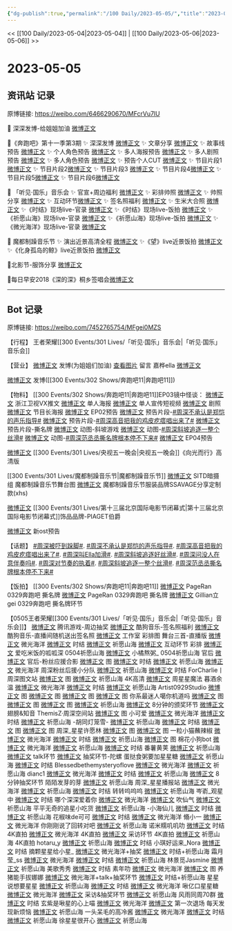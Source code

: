 ```yaml
---
{"dg-publish":true,"permalink":"/100 Daily/2023-05-05/","title":"2023-05-05","created":"2023-05-06T16:41:55.000+08:00","updated":"2023-05-06T16:56:14.000+08:00"}
---
```



<< [[100 Daily/2023-05-04\|2023-05-04]] | [[100 Daily/2023-05-06\|2023-05-06]] >>

# 2023-05-05

## 资讯站 记录

原博链接: https://weibo.com/6466290670/MFcrVu7lU

🌟 深深发博-给姐姐加油 [微博正文](https://weibo.com/6466290670/4898037573093727)

🌟《奔跑吧》第十一季第3期
✨ 深深发博 [微博正文](https://weibo.com/6466290670/4898131194155585)
✨ 文章分享 [微博正文](https://weibo.com/6466290670/4898071483256232)
✨ 故事线预告 [微博正文](https://weibo.com/6466290670/4897993248211541)
✨ 个人角色预告 [微博正文](https://weibo.com/6466290670/4897993393705668)
✨ 多人海报预告 [微博正文](https://weibo.com/6466290670/4897993733706245)
✨ 多人剧照预告 [微博正文](https://weibo.com/6466290670/4897994925150135)
✨ 多人角色预告 [微博正文](https://weibo.com/6466290670/4898005104465007)
✨ 预告个人CUT [微博正文](https://weibo.com/6466290670/4897996124193996)
✨ 节目片段1[微博正文](https://weibo.com/6466290670/4898133039123139)
✨ 节目片段2[微博正文](https://weibo.com/6466290670/4898128006742255)
✨ 节目片段3 [微博正文](https://weibo.com/6466290670/4898145760708308)
✨ 节目片段4[微博正文](https://weibo.com/6466290670/4898042795263607)
✨ 节目片段5[微博正文](https://weibo.com/6466290670/4898156824758975)
✨ 节目片段6[微博正文](https://weibo.com/6466290670/4898069386889807)

🌟 「听见·国乐」音乐会
✨ 官宣+周边福利 [微博正文](https://weibo.com/6466290670/4898007370173429)
✨ 彩排帅照 [微博正文](https://weibo.com/6466290670/4898111484595154)
✨ 帅照分享 [微博正文](https://weibo.com/6466290670/4898174172924645)
✨ 互动环节[微博正文](https://weibo.com/6466290670/4898193789685046)
✨ 签名照福利 [微博正文](https://weibo.com/6466290670/4898045315254479)
✨ 生米大合照 [微博正文](https://weibo.com/6466290670/4898097480860950)
✨《时结》现场live-官录 [微博正文](https://weibo.com/6466290670/4898165390840965)
✨《时结》现场live-饭拍 [微博正文](https://weibo.com/6466290670/4898163364993106)
✨《祈愿山海》现场live-官录 [微博正文](https://weibo.com/6466290670/4898174160343000)
✨《祈愿山海》现场live-饭拍 [微博正文](https://weibo.com/6466290670/4898186584395992)
✨《微光海洋》现场live-官录 [微博正文](https://weibo.com/6466290670/4898161031906004)

🌟 魔都制躁音乐节
✨ 演出近景高清全程 [微博正文](https://weibo.com/6466290670/4897952671728745)
✨《望》live近景饭拍 [微博正文](https://weibo.com/6466290670/4898008027628211)
✨《化身孤岛的鲸》live近景饭拍 [微博正文](https://weibo.com/6466290670/4898007767844639)

🌟北影节-服饰分享 [微博正文](https://weibo.com/6466290670/4898051133277325)

🌟每日早安2018《深的深》桐乡签唱会[微博正文](https://weibo.com/6466290670/4897951434147693)

---
## Bot 记录

原博链接: https://weibo.com/7452765754/MFgei0MZS

【行程】
王者荣耀[[300 Events/301 Lives/「听见·国乐」音乐会\|「听见·国乐」音乐会]]

【营业】
[微博正文](http://weibo.com/1736988591/MF8le4DHy) 发博(为姐姐们加油)
[查看图片](https://wx1.sinaimg.cn/large/0088n2Pggy1hdo56uf92hj30uh0u0776.jpg) 留言 嘉桦ella [微博正文](http://weibo.com/1751309223/MF9uwjmxg)

[微博正文](https://weibo.com/1736988591/MFaOzfmDo) 发博([[300 Events/302 Shows/奔跑吧11\|奔跑吧11]])

【物料】
[[300 Events/302 Shows/奔跑吧11\|奔跑吧11]]EP03镜中怪谈：
[微博正文](http://weibo.com/6466290670/MF9hOdF5S) 浙江卫视VX推文
[微博正文](https://weibo.com/5242381821/MF6Sgl3yk) 单人海报
[微博正文](https://weibo.com/5242381821/MF73dF6n1) 单人宣传短视频
[微博正文](https://weibo.com/5242381821/MF7gCfE9w) 剧照
[微博正文](https://weibo.com/5242381821/MF7oJu1lC) 节目长海报
[微博正文](https://weibo.com/5242381821/MF6Ocw6XP) EP02预告
[微博正文](https://weibo.com/5242381821/MF8nCs1AA) 预告片段-[#周深不承认是郑恺的声乐指导#](https://s.weibo.com/weibo?q=%23%E5%91%A8%E6%B7%B1%E4%B8%8D%E6%89%BF%E8%AE%A4%E6%98%AF%E9%83%91%E6%81%BA%E7%9A%84%E5%A3%B0%E4%B9%90%E6%8C%87%E5%AF%BC%23)
[微博正文](https://weibo.com/5242381821/MF9akDaNE) 预告片段-[#周深高音把我的鸡皮疙瘩唱出来了#](https://s.weibo.com/weibo?q=%23%E5%91%A8%E6%B7%B1%E9%AB%98%E9%9F%B3%E6%8A%8A%E6%88%91%E7%9A%84%E9%B8%A1%E7%9A%AE%E7%96%99%E7%98%A9%E5%94%B1%E5%87%BA%E6%9D%A5%E4%BA%86%23)
[微博正文](https://weibo.com/5242381821/MF9Ao4waE) 预告片段-撕名牌
[微博正文](https://weibo.com/5242381821/MFaT5nYVS) 动图-斜坡游戏
[微博正文](https://weibo.com/5242381821/MFbbNcs81) 动图-[#周深斜坡追逐一整个丝滑#](https://s.weibo.com/weibo?q=%23%E5%91%A8%E6%B7%B1%E6%96%9C%E5%9D%A1%E8%BF%BD%E9%80%90%E4%B8%80%E6%95%B4%E4%B8%AA%E4%B8%9D%E6%BB%91%23)
[微博正文](https://weibo.com/5242381821/MFbu0u7Dp) 动图-[#周深范丞丞撕名牌根本停不下来#](https://s.weibo.com/weibo?q=%23%E5%91%A8%E6%B7%B1%E8%8C%83%E4%B8%9E%E4%B8%9E%E6%92%95%E5%90%8D%E7%89%8C%E6%A0%B9%E6%9C%AC%E5%81%9C%E4%B8%8D%E4%B8%8B%E6%9D%A5%23)
[微博正文](https://weibo.com/5242381821/MFbTj34Bn) EP04预告

[微博正文](http://weibo.com/2140502770/MF9Gvu94M) [[300 Events/301 Lives/央视五一晚会\|央视五一晚会]]《向光而行》高清版

[[300 Events/301 Lives/魔都制躁音乐节\|魔都制躁音乐节]]
[微博正文](http://weibo.com/3775818491/MF3bWq3sh) SITD暗摄组 魔都制躁音乐节舞台图
[微博正文](https://weibo.com/7330448895/MEZuZ29I5) 魔都制躁音乐节服装品牌SSAVAGE分享定制款(xhs)

[微博正文](http://weibo.com/2043491874/MF7AUrRFE) [[300 Events/301 Lives/第十三届北京国际电影节闭幕式\|第十三届北京国际电影节闭幕式]]饰品品牌-PIAGET伯爵

[微博正文](http://weibo.com/1729562517/MFbMqlvkd) 新ost预告

【话题】
[#周深被吓到跺脚#](https://s.weibo.com/weibo?q=%23%E5%91%A8%E6%B7%B1%E8%A2%AB%E5%90%93%E5%88%B0%E8%B7%BA%E8%84%9A%23).
[#周深不承认是郑恺的声乐指导#](https://s.weibo.com/weibo?q=%23%E5%91%A8%E6%B7%B1%E4%B8%8D%E6%89%BF%E8%AE%A4%E6%98%AF%E9%83%91%E6%81%BA%E7%9A%84%E5%A3%B0%E4%B9%90%E6%8C%87%E5%AF%BC%23).
[#周深高音把我的鸡皮疙瘩唱出来了#](https://s.weibo.com/weibo?q=%23%E5%91%A8%E6%B7%B1%E9%AB%98%E9%9F%B3%E6%8A%8A%E6%88%91%E7%9A%84%E9%B8%A1%E7%9A%AE%E7%96%99%E7%98%A9%E5%94%B1%E5%87%BA%E6%9D%A5%E4%BA%86%23).
[#周深叫Ella加滑#](https://s.weibo.com/weibo?q=%23%E5%91%A8%E6%B7%B1%E5%8F%ABElla%E5%8A%A0%E6%BB%91%23).
[#周深斜坡追逐好丝滑#](https://s.weibo.com/weibo?q=%23%E5%91%A8%E6%B7%B1%E6%96%9C%E5%9D%A1%E8%BF%BD%E9%80%90%E5%A5%BD%E4%B8%9D%E6%BB%91%23).
[#周深问没人在意伴奏吗#](https://s.weibo.com/weibo?q=%23%E5%91%A8%E6%B7%B1%E9%97%AE%E6%B2%A1%E4%BA%BA%E5%9C%A8%E6%84%8F%E4%BC%B4%E5%A5%8F%E5%90%97%23).
[#周深对节奏的执着#](https://s.weibo.com/weibo?q=%23%E5%91%A8%E6%B7%B1%E5%AF%B9%E8%8A%82%E5%A5%8F%E7%9A%84%E6%89%A7%E7%9D%80%23).
[#周深斜坡追逐一整个丝滑#](https://s.weibo.com/weibo?q=%23%E5%91%A8%E6%B7%B1%E6%96%9C%E5%9D%A1%E8%BF%BD%E9%80%90%E4%B8%80%E6%95%B4%E4%B8%AA%E4%B8%9D%E6%BB%91%23).
[#周深范丞丞撕名牌根本停不下来#](https://s.weibo.com/weibo?q=%23%E5%91%A8%E6%B7%B1%E8%8C%83%E4%B8%9E%E4%B8%9E%E6%92%95%E5%90%8D%E7%89%8C%E6%A0%B9%E6%9C%AC%E5%81%9C%E4%B8%8D%E4%B8%8B%E6%9D%A5%23)

【饭拍】
[[300 Events/302 Shows/奔跑吧11\|奔跑吧11]]
[微博正文](http://weibo.com/7633014126/MF7gR2e7m) PageRan 0329奔跑吧 撕名牌
[微博正文](http://weibo.com/7633014126/MF8J7509i) PageRan 0329奔跑吧 撕名牌
[微博正文](https://weibo.com/5355738926/MFc50bgkL) Gillian立gei 0329奔跑吧 撕名牌环节

【0505王者荣耀[[300 Events/301 Lives/「听见·国乐」音乐会\|「听见·国乐」音乐会]]】
[微博正文](http://weibo.com/3604205173/MF6OcAvgd) 腾讯游戏-周边抽奖
[微博正文](http://weibo.com/1665103091/MF7AUwg4D) 酷狗音乐-签名照福利
[微博正文](http://weibo.com/1665103091/MFaBD20yT) 酷狗音乐-直播间随机送出签名照
[微博正文](https://weibo.com/7478855230/MFa971PEZ) 工作室 彩排图
舞台三首-直播版
[微博正文](https://weibo.com/6466290670/MFbCf7ZQ0) 微光海洋
[微博正文](https://weibo.com/6466290670/MFbJh3wLX) 时结
[微博正文](https://weibo.com/6466290670/MFbXq1reg) 祈愿山海
[微博正文](https://weibo.com/6466290670/MFct4EDwq) 互动环节
彩排
[微博正文](http://weibo.com/2126481021/MF5TcteBr) 爱吃米饭的呱呱深 0504祈愿山海
[微博正文](http://weibo.com/2745818660/MF8MLnteY) 小橘熬粥_ 0504祈愿山海
官后
[微博正文](http://weibo.com/5248300719/MF9LPBhQB) 官后-粉丝应援合影
[微博正文](https://weibo.com/5248300719/MFbJuzx5F) 图
[微博正文](https://weibo.com/5248300719/MFbEuiyhF) 时结
[微博正文](https://weibo.com/5248300719/MFcdNDJ9B) 祈愿山海
[微博正文](https://weibo.com/5248300719/MFcy5gKK5) 微光海洋
周深粉丝后援小分队
[微博正文](https://weibo.com/5516625428/MFctHnkqF) 祈愿山海
[微博正文](https://weibo.com/5516625428/MFd2ymEqg) 时结
ForCharlie丨周深图文站
[微博正文](https://weibo.com/6987697229/MFbnJ8iUE) 图
[微博正文](https://weibo.com/6987697229/MFc349Kp6) 祈愿山海 4K高清
[微博正文](https://weibo.com/6987697229/MFcxFy9I7) 周星星魔法
暮酒余温
[微博正文](https://weibo.com/2891278372/MFbrL7ud4) 微光海洋
[微博正文](https://weibo.com/2891278372/MFbGaC1ie) 时结
[微博正文](https://weibo.com/2891278372/MFbDQ8uXB) 祈愿山海
Artist0929Studio
[微博正文](https://weibo.com/6873250805/MFblu9S7E) 图
[微博正文](https://weibo.com/6873250805/MFbVj9p2z) 图
[微博正文](https://weibo.com/6873250805/MFcl6C0E4) 图
[微博正文](https://weibo.com/6873250805/MFcvZgSa4) 图
你系最迷人噶你机道吗
[微博正文](https://weibo.com/7724525486/MFb7quY2r) 图
[微博正文](https://weibo.com/7724525486/MFbztr18X) 图
[微博正文](https://weibo.com/7724525486/MFcBApFhL) 图
[微博正文](https://weibo.com/7724525486/MFbRBcuPm) 祈愿山海
[微博正文](https://weibo.com/7724525486/MFc7zrluD) 8分钟的颁奖环节
[微博正文](https://weibo.com/7724525486/MFcwVaMT9) 翅膀&知音
ThemisZ·周深空间站
[微博正文](https://weibo.com/7183015833/MFbJnxlKJ) 图 小可爱
[微博正文](https://weibo.com/7183015833/MFbPTo9my) 微光海洋
[微博正文](https://weibo.com/7183015833/MFc1F41im) 时结
[微博正文](https://weibo.com/7183015833/MFc1S1VBT) 祈愿山海
-胡同灯笼雪-
[微博正文](https://weibo.com/5352964966/MFbp4rT06) 祈愿山海
[微博正文](https://weibo.com/5352964966/MFbsPAqBw) 时结
[微博正文](https://weibo.com/5352964966/MFb8ZaS9n) 图
[微博正文](https://weibo.com/5352964966/MFckfagF0) 图
周深_星星许愿林
[微博正文](https://weibo.com/5115715524/MFbLpFAMK) 图
[微博正文](https://weibo.com/5115715524/MFcqa5VrR) 图
一粒小猫蘸辣椒
[微博正文](https://weibo.com/1824010843/MFbj6toxt) 微光海洋
[微博正文](https://weibo.com/1824010843/MFbnFesHR) 时结
[微博正文](https://weibo.com/1824010843/MFbxr1bud) 祈愿山海
[微博正文](https://weibo.com/1824010843/MFbOG4n5p) 图
棉花小狗bot
[微博正文](https://weibo.com/2812500177/MFb8gcDEu) 微光海洋
[微博正文](https://weibo.com/2812500177/MFbqcqt0u) 祈愿山海
[微博正文](https://weibo.com/2812500177/MFbIt1I8o) 时结
番薯黄荚
[微博正文](https://weibo.com/1786590437/MFbpCpGDb) 祈愿山海
[微博正文](https://weibo.com/1786590437/MFbWNiJtg) talk环节
[微博正文](https://weibo.com/1786590437/MFcskySsP) 抽奖环节-陀螺
蛋挞食粥要加星星糖
[微博正文](https://weibo.com/6048634807/MFchG8t1W) 祈愿山海
[微博正文](https://weibo.com/6048634807/MFcqAs7ZU) 时结
Blessedbethemysteryoflove
[微博正文](https://weibo.com/2729340744/MFbmrj3GF) 微光海洋
[微博正文](https://weibo.com/2729340744/MFbsqFz3W) 祈愿山海
dianc1
[微博正文](https://weibo.com/1857196980/MFbmzgE5d) 微光海洋
[微博正文](https://weibo.com/1857196980/MFbte2HpP) 时结
[微博正文](https://weibo.com/1857196980/MFbwi65a4) 祈愿山海
[微博正文](https://weibo.com/1857196980/MFbTq8wOK) 8分钟抽奖环节
陌陌发芽的芽
[微博正文](https://weibo.com/2284245305/MFbpik7b4) 祈愿山海
周深_星星播报站
[微博正文](https://weibo.com/7368369618/MFbkGv9Ca) 微光海洋
[微博正文](https://weibo.com/7368369618/MFbrwkV8a) 祈愿山海
[微博正文](https://weibo.com/7368369618/MFbnwnChQ) 时结
转转呜呜呜
[微博正文](https://weibo.com/2582599122/MFbAcn32w) 祈愿山海
岑嵛_观星中
[微博正文](https://weibo.com/6803848198/MFbPLuV6v) 时结
哪个深深爱着你
[微博正文](https://weibo.com/2967602032/MFbtOnh4b) 微光海洋
[微博正文](https://weibo.com/2967602032/MFbCY2VFZ) 吹仙气
[微博正文](https://weibo.com/2967602032/MFchacxAH) 祈愿山海
平平无奇的追星小吃货
[微博正文](https://weibo.com/2079248897/MFbx6l4oy) 祈愿山海
-小海仙儿
[微博正文](https://weibo.com/3829239755/MFbQDzpbf) 时结
[微博正文](https://weibo.com/3829239755/MFdhLc63G) 祈愿山海
花椒味de可可
[微博正文](https://weibo.com/1712596640/MFdfuxNk5) 时结
[微博正文](https://weibo.com/1712596640/MFbZNtngE) 微光海洋
翛小一
[微博正文](https://weibo.com/7389514870/MFcW5ltP5) 微光海洋
你刚刚说了回转对吧
[微博正文](https://weibo.com/1308758457/MFcODrYtc) 祈愿山海
诺米糯叽叽叻
[微博正文](https://weibo.com/5561048127/MFcc2Bz9C) 时结 4K直拍
[微博正文](https://weibo.com/5561048127/MFcteaqbs) 微光海洋 4K直拍
[微博正文](https://weibo.com/5561048127/MFcEgee9q) 采访环节 4K直拍
[微博正文](https://weibo.com/5561048127/MFcLQixJV) 祈愿山海 4K直拍
hotaru_y
[微博正文](https://weibo.com/1886300307/MFcdXFqgn) 祈愿山海
[微博正文](https://weibo.com/1886300307/MFcKHowET) 时结
小琪好运来_Nora
[微博正文](https://weibo.com/7771013344/MFcDNevZV) 时结
摘颗星星给小星_
[微博正文](https://weibo.com/5823086266/MFbPRCKvM) 微光海洋+抽奖
[微博正文](https://weibo.com/5823086266/MFcAf4Zt6) 时结+祈愿山海
霜月莹_ss
[微博正文](https://weibo.com/7245816038/MFbHGB7Lz) 微光海洋
[微博正文](https://weibo.com/7245816038/MFctagzPe) 时结
[微博正文](https://weibo.com/7245816038/MFcxVsgB6) 祈愿山海
林景觅Jasmine
[微博正文](https://weibo.com/1635910785/MFcu49HZM) 祈愿山海
美歌秀秀
[微博正文](https://weibo.com/6407119435/MFcpGiu02) 时结
素年叻
[微博正文](https://weibo.com/5681113052/MFcoOtpBI) 微光海洋
[微博正文](https://weibo.com/5681113052/MFcG60cDs) 图
养猪能手拔娜娜
[微博正文](https://weibo.com/7001820957/MFcfPbF96) 微光海洋+talk+抽奖环节
[微博正文](https://weibo.com/7001820957/MFclMgTN5) 时结+祈愿山海
星星说想要星星
[微博正文](https://weibo.com/5610361192/MFc4uuILV) 祈愿山海
[微博正文](https://weibo.com/5610361192/MFchUnOsy) 时结
[微博正文](https://weibo.com/5610361192/MFczMrhgU) 微光海洋
啾亿口星星糖
[微博正文](https://weibo.com/5389042567/MFbJ2t46v) 微光海洋
[微博正文](https://weibo.com/5389042567/MFbRil3RM) 采访&抽奖环节
[微博正文](https://weibo.com/5389042567/MFcgDcnR2) 祈愿山海
风雨同周70群
[微博正文](https://weibo.com/6735440572/MFc2tu1nf) 时结
玄紫是啾星的心上喵
[微博正文](https://weibo.com/6508489391/MFbU37IlB) 微光海洋
[微博正文](https://weibo.com/6508489391/MFc2s4SJI) 第一次退场
每天发现新烦恼
[微博正文](https://weibo.com/5623758642/MFc0B5Skt) 祈愿山海
一头呆毛的高冷酱
[微博正文](https://weibo.com/3847135702/MFbX7qvfA) 微光海洋
[微博正文](https://weibo.com/3847135702/MFcuk3Oz7) 时结
[微博正文](https://weibo.com/3847135702/MFcI7vH6p) 祈愿山海
徐星星很开心
[微博正文](https://weibo.com/6138734344/MFbN8BsYl) 祈愿山海

